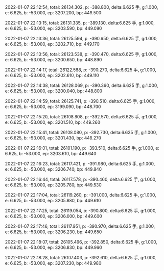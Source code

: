 2022-01-07 22:12:54, total: 26134.302, p: -388.800, delta:6.625 手, g:1.000, e: 6.625, b: -53.000, ep: 3207.200, bp: 449.500

2022-01-07 22:13:15, total: 26131.335, p: -389.130, delta:6.625 手, g:1.000, e: 6.625, b: -53.000, ep: 3203.590, bp: 449.090

2022-01-07 22:13:36, total: 26125.594, p: -390.650, delta:6.625 手, g:1.000, e: 6.625, b: -53.000, ep: 3202.710, bp: 449.170

2022-01-07 22:13:56, total: 26123.538, p: -390.470, delta:6.625 手, g:1.000, e: 6.625, b: -53.000, ep: 3200.650, bp: 448.890

2022-01-07 22:14:17, total: 26122.588, p: -390.270, delta:6.625 手, g:1.000, e: 6.625, b: -53.000, ep: 3202.610, bp: 449.110

2022-01-07 22:14:38, total: 26128.069, p: -390.360, delta:6.625 手, g:1.000, e: 6.625, b: -53.000, ep: 3200.040, bp: 448.800

2022-01-07 22:14:59, total: 26125.741, p: -390.510, delta:6.625 手, g:1.000, e: 6.625, b: -53.000, ep: 3199.090, bp: 448.700

2022-01-07 22:15:20, total: 26108.808, p: -392.570, delta:6.625 手, g:1.000, e: 6.625, b: -53.000, ep: 3201.510, bp: 449.260

2022-01-07 22:15:41, total: 26108.080, p: -392.730, delta:6.625 手, g:1.000, e: 6.625, b: -53.000, ep: 3201.430, bp: 449.270

2022-01-07 22:16:01, total: 26101.190, p: -393.510, delta:6.625 手, g:1.000, e: 6.625, b: -53.000, ep: 3203.610, bp: 449.640

2022-01-07 22:16:23, total: 26117.421, p: -391.980, delta:6.625 手, g:1.000, e: 6.625, b: -53.000, ep: 3206.740, bp: 449.840

2022-01-07 22:16:44, total: 26117.578, p: -390.460, delta:6.625 手, g:1.000, e: 6.625, b: -53.000, ep: 3205.780, bp: 449.530

2022-01-07 22:17:04, total: 26119.260, p: -391.000, delta:6.625 手, g:1.000, e: 6.625, b: -53.000, ep: 3205.880, bp: 449.610

2022-01-07 22:17:25, total: 26119.054, p: -390.800, delta:6.625 手, g:1.000, e: 6.625, b: -53.000, ep: 3206.000, bp: 449.600

2022-01-07 22:17:46, total: 26117.951, p: -390.970, delta:6.625 手, g:1.000, e: 6.625, b: -53.000, ep: 3206.230, bp: 449.650

2022-01-07 22:18:07, total: 26105.496, p: -392.850, delta:6.625 手, g:1.000, e: 6.625, b: -53.000, ep: 3206.830, bp: 449.960

2022-01-07 22:18:28, total: 26107.403, p: -392.610, delta:6.625 手, g:1.000, e: 6.625, b: -53.000, ep: 3207.230, bp: 449.980